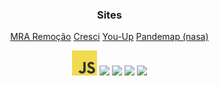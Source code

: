 <p align="center">
  <ul>
    <h3 align="center">
      Sites
    </h3>
    <div align="center">
      <a href="https://pandemap.vercel.app/home">MRA Remoção</a>
      <a href="https://cresci.vercel.app/home" target="_blank">Cresci</a> 
      <a href="https://you-up.vercel.app/home">You-Up</a> 
      <a href="https://pandemap.vercel.app/home">Pandemap (nasa)</a> 
    </div> 
    <p align="center">
      <div align="center"><code><img height="40"
            src="https://raw.githubusercontent.com/github/explore/80688e429a7d4ef2fca1e82350fe8e3517d3494d/topics/javascript/javascript.png"></code>
        <code><img height="40" src="https://image.flaticon.com/icons/svg/226/226777.svg"></code>
        <code><img height="40" src="https://avatars0.githubusercontent.com/u/139426?s=200&v=4"></code>
        <code><img height="40" src="https://avatars0.githubusercontent.com/u/317776?s=200&v=4"></code>
        <code><img height="40" src="https://avatars1.githubusercontent.com/u/2918581?s=200&v=4"></code>
      </div>
    </p>
  </ul>
</p>
